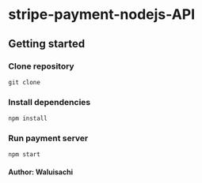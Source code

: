 # stripe-payment-nodejs-API
## Getting started
### Clone repository
``` git clone ```
### Install dependencies
``` npm install ```
### Run payment server
``` npm start ```
#### Author: Waluisachi
